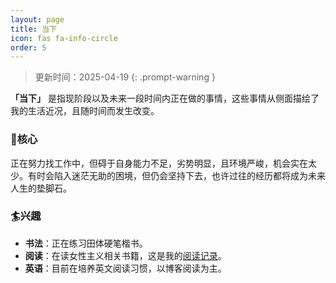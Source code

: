```yaml
---
layout: page
title: 当下
icon: fas fa-info-circle
order: 5
---
```


> 更新时间：2025-04-19
{: .prompt-warning }

**「当下」** 是指现阶段以及未来一段时间内正在做的事情，这些事情从侧面描绘了我的生活近况，且随时间而发生改变。

### 🎯核心
正在努力找工作中，但碍于自身能力不足，劣势明显，且环境严峻，机会实在太少。有时会陷入迷茫无助的困境，但仍会坚持下去，也许过往的经历都将成为未来人生的垫脚石。  

### 🏄兴趣  

- **书法**：正在练习田体硬笔楷书。
- **阅读**：在读女性主义相关书籍，这是我的[阅读记录](https://xptall.github.io/posts/welcome/)。  
- **英语**：目前在培养英文阅读习惯，以博客阅读为主。
  
